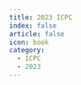 ```yaml
---
title: 2023 ICPC
index: false
article: false
icon: book
category:
  - ICPC
  - 2023
---
```


<AutoCatalog />
